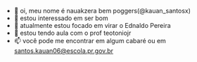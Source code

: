 - 🥶 oi, meu nome é nauakzera bem poggers(@kauan_santosx)
- 👀 estou interessado em ser bom
- 🌱 atualmente estou focado em virar o Ednaldo Pereira
- 💞️ estou tendo aula com o prof teotoniojr
- 📫 você pode me encontrar em algum cabaré ou em santos.kauan06@escola.pr.gov.br
